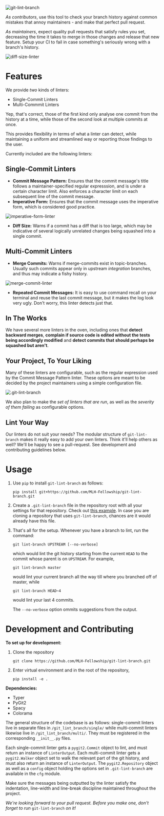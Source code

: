 ![git-lint-branch](https://user-images.githubusercontent.com/43912285/87730869-9f76f400-c7e6-11ea-90e3-99ee01911f36.png)

*As contributors*, use this tool to check your branch history against common mistakes that annoy maintainers - and make that perfect pull request.

*As maintainers*, expect quality pull requests that satisfy rules you set, decreasing the time it takes to merge in those changes and release that new feature. Setup your CI to fail in case something's seriously wrong with a branch's history.

![diff-size-linter](https://user-images.githubusercontent.com/43912285/87727113-fcba7780-c7dd-11ea-9ff2-ce8dee6a955f.png)

# Features
We provide *two* kinds of linters:
- Single-Commit Linters
- Multi-Commmit Linters

Yep, that's correct, those of the first kind only analyse one commit from the history at a time, while those of the second look at multiple commits at once.

This provides flexibility in terms of what a linter can detect, while maintaining a uniform and streamlined way or reporting those findings to the user.

Currently included are the following linters:

## Single-Commit Linters

- **Commit Message Pattern:** Ensures that the commit message's title follows a maintainer-specified regular expresssion, and is under a certain character limit. Also enforces a character limit on each subsequent line of the commit message.
- **Imperative Form:** Ensures that the commit message uses the imperative form, which is considered good practice.

![imperative-form-linter](https://user-images.githubusercontent.com/43912285/87729070-1cec3580-c7e2-11ea-90b6-bf24d2d20b31.png)

- **Diff Size:** Warns if a commit has a diff that is too large, which may be indicative of several logically unrelated changes being squashed into a single commit.

## Multi-Commit Linters

- **Merge Commits:** Warns if merge-commits exist in topic-branches. Usually such commits appear only in upstream *integration* branches, and thus may indicate a fishy history.

![merge-commit-linter](https://user-images.githubusercontent.com/43912285/87729822-db5c8a00-c7e3-11ea-8895-4599cabf4bc0.png)

- **Repeated Commit Messages:** It is easy to use command recall on your terminal and reuse the last commit message, but it makes the log look very ugly. Don't worry, this linter detects just that.

## In The Works

We have several more linters in the oven, including ones that **detect backward merges**, **complain if source code is edited without the tests being accordingly modified** and **detect commits that should perhaps be squashed but aren't**.

## Your Project, To Your Liking

Many of these linters are configurable, such as the regular expression used by the Commit Message Pattern linter. These options are meant to be decided by the project maintainers using a simple configuration file.

![.git-lint-branch](https://user-images.githubusercontent.com/43912285/87730515-9e919280-c7e5-11ea-8f57-803b40156683.png)

We also plan to make the *set of linters that are run*, as well as the *severity of them failing* as configurable options.

## Lint Your Way

Our linters do not suit your needs? The modular structure of `git-lint-branch` makes it really easy to add your own linters. Think it'll help others as well? We'll be happy to see a pull-request. See development and contributing guidelines below.

# Usage

1. Use `pip` to install `git-lint-branch` as follows:
   ```shell
   pip install git+https://github.com/MLH-Fellowship/git-lint-branch.git
   ```
2. Create a `.git-lint-branch` file in the repository root with all your settings for that repository. Check out [this example](https://github.com/MLH-Fellowship/git-lint-branch/blob/docs/.git-lint-branch). In case you are cloning a repository that uses `git-lint-branch`, chances are it would already have this file.

3. That's all for the setup. Whenever you have a branch to lint, run the command:
    ```shell
    git lint-branch UPSTREAM [--no-verbose]
    ```
    which would lint the git history starting from the current `HEAD` to the commit whose parent is on `UPSTREAM`. For example,
    ```shell
    git lint-branch master
    ```
    would lint your current branch all the way till where you branched off of master, while
    ```shell
    git lint-branch HEAD~4
    ```
    would lint your last 4 commits.

    The `--no-verbose` option ommits suggestions from the output.

# Development and Contributing

**To set up for development:**
1. Clone the repository
   ```shell
   git clone https://github.com/MLH-Fellowship/git-lint-branch.git
   ```
2. Enter virtual environment and in the root of the repository,
   ```shell
   pip install -e .
   ```

**Dependencies:**
- Typer
- PyGit2
- Spacy
- Colorama

The general structure of the codebase is as follows: single-commit linters live in separate files in `/git_lint_branch/single/` while multi-commit linters likewise live in `/git_lint_branch/multi/`. They must be registered in the corresponding `__init__.py` files.

Each single-commit linter gets a `pygit2.Commit` object to lint, and must return an instance of `LinterOutput`. Each multi-commit linter gets a `pygit2.Walker` object set to walk the relevant part of the git history, and must also return an instance of `LinterOutput`. The `pygit2.Repository` object as well as a `config` object holding the options set in `.git-lint-branch` are available in the `cfg` module.

Make sure the messages being outputted by the linter satisfy the indentation, line-width and line-break discipline maintained throughout the project.

*We're looking forward to your pull request. Before you make one, don't forget to run* `git-lint-branch` *on it!*

